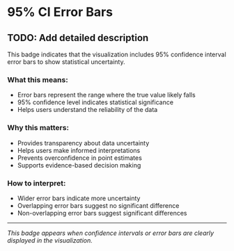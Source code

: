 # 95% CI Error Bars

## TODO: Add detailed description

This badge indicates that the visualization includes 95% confidence interval error bars to show statistical uncertainty.

### What this means:
- Error bars represent the range where the true value likely falls
- 95% confidence level indicates statistical significance
- Helps users understand the reliability of the data

### Why this matters:
- Provides transparency about data uncertainty
- Helps users make informed interpretations
- Prevents overconfidence in point estimates
- Supports evidence-based decision making

### How to interpret:
- Wider error bars indicate more uncertainty
- Overlapping error bars suggest no significant difference
- Non-overlapping error bars suggest significant differences

---

*This badge appears when confidence intervals or error bars are clearly displayed in the visualization.* 
